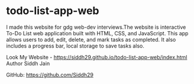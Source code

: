 # todo-list-app-web
I made this website for gdg web-dev interviews.The website is interactive To-Do List web application built with HTML, CSS, and JavaScript. This app allows users to add, edit, delete, and mark tasks as completed. It also includes a progress bar, local storage to save tasks also.

Look My Website - https://siddh29.github.io/todo-list-app-web/index.html
Author
Siddh Jain

GitHub: https://github.com/Siddh29
